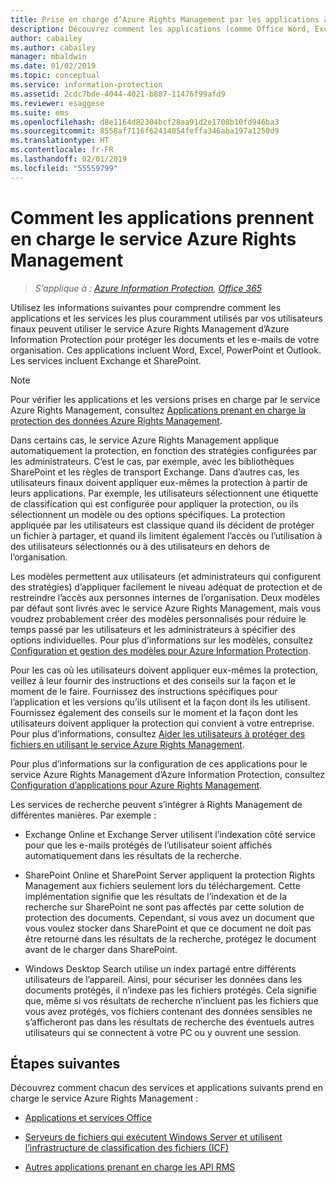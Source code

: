 ```yaml
---
title: Prise en charge d’Azure Rights Management par les applications à partir d’AIP
description: Découvrez comment les applications (comme Office Word, Excel, PowerPoint et Outlook) et les services (comme Exchange et SharePoint) les plus couramment utilisés par vos utilisateurs finaux peuvent utiliser le service Azure Rights Management d’Azure Information Protection pour protéger les documents et e-mails de votre organisation.
author: cabailey
ms.author: cabailey
manager: mbaldwin
ms.date: 01/02/2019
ms.topic: conceptual
ms.service: information-protection
ms.assetid: 2cdc7bde-4044-4021-b887-11476f99afd9
ms.reviewer: esaggese
ms.suite: ems
ms.openlocfilehash: d8e1164d82304bcf28aa91d2e1708b10fd946ba3
ms.sourcegitcommit: 8558af7116f62414054feffa346aba197a1250d9
ms.translationtype: HT
ms.contentlocale: fr-FR
ms.lasthandoff: 02/01/2019
ms.locfileid: "55559799"
---
```

# <a name="how-applications-support-the-azure-rights-management-service"></a>Comment les applications prennent en charge le service Azure Rights Management

>*S’applique à : [Azure Information Protection](https://azure.microsoft.com/pricing/details/information-protection), [Office 365](https://download.microsoft.com/download/E/C/F/ECF42E71-4EC0-48FF-AA00-577AC14D5B5C/Azure_Information_Protection_licensing_datasheet_EN-US.pdf)*

Utilisez les informations suivantes pour comprendre comment les applications et les services les plus couramment utilisés par vos utilisateurs finaux peuvent utiliser le service Azure Rights Management d’Azure Information Protection pour protéger les documents et les e-mails de votre organisation. Ces applications incluent Word, Excel, PowerPoint et Outlook. Les services incluent Exchange et SharePoint.

> [!NOTE]
> Pour vérifier les applications et les versions prises en charge par le service Azure Rights Management, consultez [Applications prenant en charge la protection des données Azure Rights Management](./requirements-applications.md).

Dans certains cas, le service Azure Rights Management applique automatiquement la protection, en fonction des stratégies configurées par les administrateurs. C’est le cas, par exemple, avec les bibliothèques SharePoint et les règles de transport Exchange. Dans d’autres cas, les utilisateurs finaux doivent appliquer eux-mêmes la protection à partir de leurs applications. Par exemple, les utilisateurs sélectionnent une étiquette de classification qui est configurée pour appliquer la protection, ou ils sélectionnent un modèle ou des options spécifiques. La protection appliquée par les utilisateurs est classique quand ils décident de protéger un fichier à partager, et quand ils limitent également l’accès ou l’utilisation à des utilisateurs sélectionnés ou à des utilisateurs en dehors de l’organisation.

Les modèles permettent aux utilisateurs (et administrateurs qui configurent des stratégies) d’appliquer facilement le niveau adéquat de protection et de restreindre l’accès aux personnes internes de l’organisation. Deux modèles par défaut sont livrés avec le service Azure Rights Management, mais vous voudrez probablement créer des modèles personnalisés pour réduire le temps passé par les utilisateurs et les administrateurs à spécifier des options individuelles. Pour plus d’informations sur les modèles, consultez [Configuration et gestion des modèles pour Azure Information Protection](configure-policy-templates.md).

Pour les cas où les utilisateurs doivent appliquer eux-mêmes la protection, veillez à leur fournir des instructions et des conseils sur la façon et le moment de le faire. Fournissez des instructions spécifiques pour l’application et les versions qu’ils utilisent et la façon dont ils les utilisent. Fournissez également des conseils sur le moment et la façon dont les utilisateurs doivent appliquer la protection qui convient à votre entreprise. Pour plus d’informations, consultez [Aider les utilisateurs à protéger des fichiers en utilisant le service Azure Rights Management](help-users.md).

Pour plus d’informations sur la configuration de ces applications pour le service Azure Rights Management d’Azure Information Protection, consultez [Configuration d’applications pour Azure Rights Management](configure-applications.md).

Les services de recherche peuvent s’intégrer à Rights Management de différentes manières. Par exemple : 

- Exchange Online et Exchange Server utilisent l’indexation côté service pour que les e-mails protégés de l’utilisateur soient affichés automatiquement dans les résultats de la recherche. 

- SharePoint Online et SharePoint Server appliquent la protection Rights Management aux fichiers seulement lors du téléchargement. Cette implémentation signifie que les résultats de l’indexation et de la recherche sur SharePoint ne sont pas affectés par cette solution de protection des documents. Cependant, si vous avez un document que vous voulez stocker dans SharePoint et que ce document ne doit pas être retourné dans les résultats de la recherche, protégez le document avant de le charger dans SharePoint.

- Windows Desktop Search utilise un index partagé entre différents utilisateurs de l’appareil. Ainsi, pour sécuriser les données dans les documents protégés, il n’indexe pas les fichiers protégés. Cela signifie que, même si vos résultats de recherche n’incluent pas les fichiers que vous avez protégés, vos fichiers contenant des données sensibles ne s’afficheront pas dans les résultats de recherche des éventuels autres utilisateurs qui se connectent à votre PC ou y ouvrent une session. 

## <a name="next-steps"></a>Étapes suivantes

Découvrez comment chacun des services et applications suivants prend en charge le service Azure Rights Management :

-   [Applications et services Office](office-apps-services-support.md)

-   [Serveurs de fichiers qui exécutent Windows Server et utilisent l’infrastructure de classification des fichiers (ICF)](file-server-support.md)

-   [Autres applications prenant en charge les API RMS](api-support.md)

